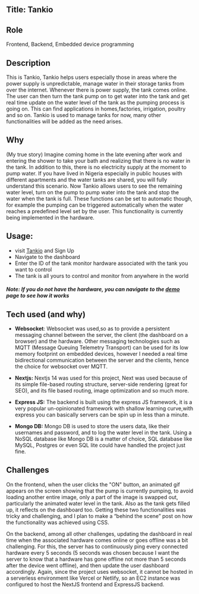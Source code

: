 ## Title: Tankio
## Role
Frontend, Backend, Embedded device programming
## Description
This is Tankio, Tankio helps users especially those in areas where the power supply is unpredictable, manage water in their storage tanks from over the internet. Whenever there is power supply, the tank comes online. The user can then turn the tank pump on to get water into the tank and get real time update on the water level of the tank as the pumping process is going on. This can find applications in homes,factories, irrigation, poultry and so on. Tankio is used to manage tanks for now, many other functionalities will be added as the need arises.
## Why
(My true story) Imagine coming home in the late evening after work and entering the shower to take your bath and realizing that there is no water in the tank. In addition to this, there is no electricity supply at the moment to pump water. If you have lived in Nigeria especially in public houses with different apartments and the water tanks are shared, you will fully understand this scenario.
Now Tankio allows users to see the remaining water level, turn on the pump to pump water into the tank and stop the water when the tank is full.
These functions can be set to automatic though, for example the pumping can be triggered automatically when the water reaches a predefined level set by the user. This functionality is currently being implemented in the hardware.
## Usage: 
* visit [Tankio](http://16.171.3.59/) and Sign Up 
*	Navigate to the dashboard
*	Enter the ID of the tank monitor hardware associated with the tank you want to control
*	The tank is all yours to control and monitor from anywhere in the world
#### *Note: If you do not have the hardware, you can navigate to the [demo](http://16.171.3.59/demo) page to see how it works*
## Tech used (and why)
* **Websocket**: Websocket was used,so as to provide a persistent messaging channel between the server, the client (the dashboard on a browser) and the hardware. Other messaging technologies such as MQTT (Message Queuing Telemetry Transport) can be used for its low memory footprint on embedded devices, however I needed a real time bidirectional communication between the server and the clients, hence the choice for websocket over MQTT.

* **Nextjs:** Nextjs 14 was used for this project, Next was used because of its simple file-based routing structure, server-side rendering (great for SEO), and its file based routing, image optimization and so much more. 
* **Express JS:** The backend is built using the express JS framework, it is a very popular un-opinionated framework with shallow learning curve,with express you can basically servers can be spin up in less than a minute.

* **Mongo DB:** Mongo DB is used to store the users data, like their usernames and password, and to log the water level in the tank. Using a NoSQL database like Mongo DB is a matter of choice, SQL database like MySQL, Postgres or even SQL lite could have handled the project just fine.

## Challenges
On the frontend, when the user clicks the "ON" button, an animated gif appears on the screen showing that the pump is currently pumping, to avoid loading another entire image, only a part of the image is swapped out, particularly the animated water level in the tank. Also as the tank gets filled up, it reflects on the dashboard too. Getting these two functionalities was tricky and challenging, and I plan to make a “behind the scene” post on how the functionality was achieved using CSS.  

On the backend, among all other challenges, updating the dashboard in real time when the associated hardware comes online or goes offline was a bit challenging. For this, the server  has to continuously ping every connected hardware every 5 seconds (5 seconds was chosen because I want the server to know that a hardware has gone offline not more than 5 seconds after the device went offline), and then update the user dashboard accordingly.
Again, since the project uses websocket, it cannot be hosted in a serverless environment like Vercel or Netlify, so an EC2 instance was configured to host the NextJS frontend and ExpressJS backend.

